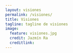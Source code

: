 ```yaml
---
layout: visiones
permalink: /visiones/
title: Visiones
tagline: tagline de visiones
image:
  feature: visiones.jpg
  credit: Jazmín Ra
  creditlink:
---
```

